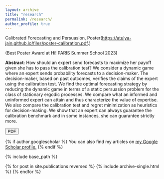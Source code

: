 ```yaml
---
layout: archive
title: "research"
permalink: /research/
author_profile: true
---
```



Calibrated Forecasting and Persuasion, Poster(https://atulya-jain.github.io/files/poster-calibration.pdf.)

(Best Poster Award at Hi! PARIS Summer School 2023)




**Abstract**:  How should an expert send forecasts to maximize her payoff given she has to pass the calibration test? We consider a dynamic game where an expert sends probability forecasts to a decision-maker. The decision-maker, based on  past outcomes, verifies the claims of the expert using the calibration test.  We find the optimal forecasting strategy by reducing the dynamic  game in terms of a static persuasion problem for the class of stationary ergodic processes.   We compare what an informed and uninformed expert can attain and thus characterize the value of expertise. We also compare the calibration test and regret minimization as heuristics for decision-making. We show that an expert can always guarantee the calibration benchmark and in some instances, she can guarantee strictly more.

<a href="https://atulya-jain.github.io/files/calibration.pdf." download>
  <button>PDF</button>
</a>

{% if author.googlescholar %}
  You can also find my articles on <u><a href="{{author.googlescholar}}">my Google Scholar profile</a>.</u>
{% endif %}

{% include base_path %}

{% for post in site.publications reversed %}
  {% include archive-single.html %}
{% endfor %}
